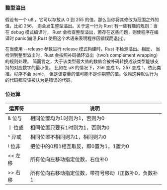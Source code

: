 ### 整型溢出
假设有一个 u8 ，它可以存放从 0 到 255 的值。那么当你将其修改为范围之外的值，比如 256，
则会发生整型溢出。关于这一行为 Rust 有一些有趣的规则：当在 debug 模式编译时，
Rust 会检查整型溢出，若存在这些问题，则使程序在编译时 panic(崩溃,Rust 使用这个术语来表明程序因错误而退出)。

在当使用 --release 参数进行 release 模式构建时，Rust 不检测溢出。相反，
当检测到整型溢出时，Rust 会按照补码循环溢出（two’s complement wrapping）的规则处理。
简而言之，大于该类型最大值的数值会被补码转换成该类型能够支持的对应数字的最小值。
比如在 u8 的情况下，256 变成 0，257 变成 1，依此类推。程序不会 panic，
但是该变量的值可能不是你期望的值。依赖这种默认行为的代码都应该被认为是错误的代码。

### 位运算

| 运算符    | 说明                         |
|--------|----------------------------|
| & 位与	  | 相同位置均为1时则为1，否则为0           |
| ㅣ 位或     | 相同位置只要有1时则为1，否则为0 |
| ^ 异或	  | 相同位置不相同则为1，相同则为0           |
| ! 位非	  | 把位中的0和1相互取反，即0置为1，1置为0     |
| << 左移	 | 所有位向左移动指定位数，右位补0           |
| >> 右移	 | 所有位向右移动指定位数，带符号移动（正数补0，负数补1 |